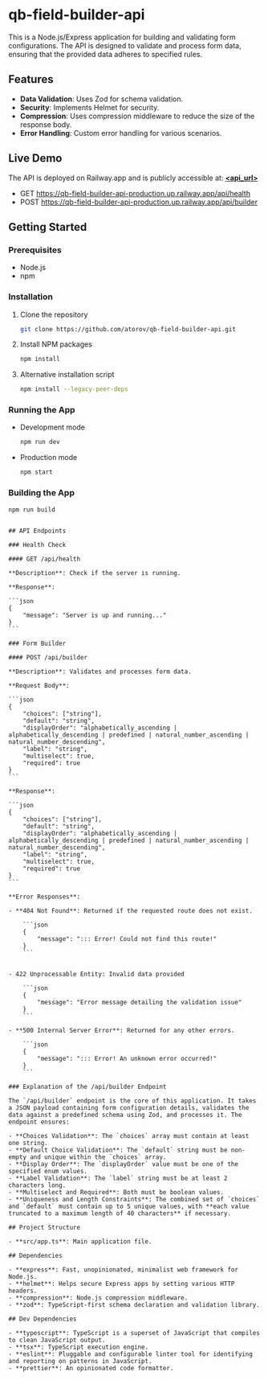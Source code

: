 # qb-field-builder-api

This is a Node.js/Express application for building and validating form configurations. The API is designed to validate and process form data, ensuring that the provided data adheres to specified rules.

## Features

-   **Data Validation**: Uses Zod for schema validation.
-   **Security**: Implements Helmet for security.
-   **Compression**: Uses compression middleware to reduce the size of the response body.
-   **Error Handling**: Custom error handling for various scenarios.

## Live Demo

The API is deployed on Railway.app and is publicly accessible at:
**[<api_url>](https://qb-field-builder-api-production.up.railway.app/api/health)**

-   GET <https://qb-field-builder-api-production.up.railway.app/api/health>
-   POST <https://qb-field-builder-api-production.up.railway.app/api/builder>

## Getting Started

### Prerequisites

-   Node.js
-   npm

### Installation

1. Clone the repository

    ```sh
    git clone https://github.com/atorov/qb-field-builder-api.git
    ```

2. Install NPM packages

    ```sh
    npm install
    ```

3. Alternative installation script

    ```sh
    npm install --legacy-peer-deps
    ```

### Running the App

-   Development mode

    ```sh
    npm run dev
    ```

-   Production mode

    ```sh
    npm start
    ```

### Building the App

```sh
npm run build
```

````

## API Endpoints

### Health Check

#### GET /api/health

**Description**: Check if the server is running.

**Response**:

```json
{
    "message": "Server is up and running..."
}
```

### Form Builder

#### POST /api/builder

**Description**: Validates and processes form data.

**Request Body**:

```json
{
    "choices": ["string"],
    "default": "string",
    "displayOrder": "alphabetically_ascending | alphabetically_descending | predefined | natural_number_ascending | natural_number_descending",
    "label": "string",
    "multiselect": true,
    "required": true
}
```

**Response**:

```json
{
    "choices": ["string"],
    "default": "string",
    "displayOrder": "alphabetically_ascending | alphabetically_descending | predefined | natural_number_ascending | natural_number_descending",
    "label": "string",
    "multiselect": true,
    "required": true
}
```

**Error Responses**:

- **404 Not Found**: Returned if the requested route does not exist.

    ```json
    {
        "message": "::: Error! Could not find this route!"
    }
    ```


- 422 Unprocessable Entity: Invalid data provided

    ```json
    {
        "message": "Error message detailing the validation issue"
    }
    ```

- **500 Internal Server Error**: Returned for any other errors.

    ```json
    {
        "message": "::: Error! An unknown error occurred!"
    }
    ```

### Explanation of the /api/builder Endpoint

The `/api/builder` endpoint is the core of this application. It takes a JSON payload containing form configuration details, validates the data against a predefined schema using Zod, and processes it. The endpoint ensures:

- **Choices Validation**: The `choices` array must contain at least one string.
- **Default Choice Validation**: The `default` string must be non-empty and unique within the `choices` array.
- **Display Order**: The `displayOrder` value must be one of the specified enum values.
- **Label Validation**: The `label` string must be at least 2 characters long.
- **Multiselect and Required**: Both must be boolean values.
- **Uniqueness and Length Constraints**: The combined set of `choices` and `default` must contain up to 5 unique values, with **each value truncated to a maximum length of 40 characters** if necessary.

## Project Structure

- **src/app.ts**: Main application file.

## Dependencies

- **express**: Fast, unopinionated, minimalist web framework for Node.js.
- **helmet**: Helps secure Express apps by setting various HTTP headers.
- **compression**: Node.js compression middleware.
- **zod**: TypeScript-first schema declaration and validation library.

## Dev Dependencies

- **typescript**: TypeScript is a superset of JavaScript that compiles to clean JavaScript output.
- **tsx**: TypeScript execution engine.
- **eslint**: Pluggable and configurable linter tool for identifying and reporting on patterns in JavaScript.
- **prettier**: An opinionated code formatter.
````
